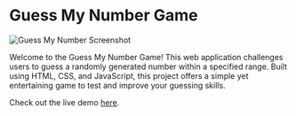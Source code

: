 # Guess My Number Game

![Guess My Number Screenshot](insert_screenshot_url_here)

Welcome to the Guess My Number Game! This web application challenges users to guess a randomly generated number within a specified range. Built using HTML, CSS, and JavaScript, this project offers a simple yet entertaining game to test and improve your guessing skills.

Check out the live demo [here](https://mohamed-ashraf-ibrahim.github.io/Guess-My-Number-Game/).
